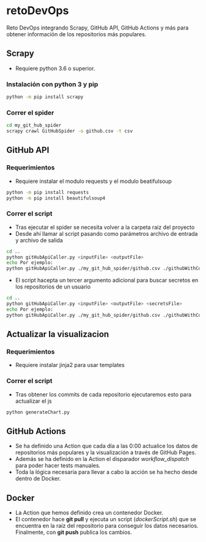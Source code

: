 # retoDevOps
Reto DevOps integrando Scrapy, GitHub API, GitHub Actions y más para obtener información de los repositorios más populares.

## Scrapy

- Requiere python 3.6 o superior.

### Instalación con python 3 y pip

``` sh
python -m pip install scrapy
```

### Correr el spider

``` sh
cd my_git_hub_spider
scrapy crawl GitHubSpider -o github.csv -t csv
```

## GitHub API

### Requerimientos

- Requiere instalar el modulo requests y el modulo beatifulsoup

``` sh
python -m pip install requests
python -m pip install beautifulsoup4
```

### Correr el script

- Tras ejecutar el spider se necesita volver a la carpeta raiz del proyecto
- Desde ahí llamar al script pasando como parámetros archivo de entrada y archivo de salida

``` sh
cd ..
python gitHubApiCaller.py <inputFile> <outputFile>
echo Por ejemplo: 
python gitHubApiCaller.py ./my_git_hub_spider/github.csv ./githubWithCommits.csv
```

- El script hacepta un tercer argumento adicional para buscar secretos en los repositorios de un usuario

 ``` sh
cd ..
python gitHubApiCaller.py <inputFile> <outputFile> <secretsFile>
echo Por ejemplo: 
python gitHubApiCaller.py ./my_git_hub_spider/github.csv ./githubWithCommits.csv ./afdezfragaSecrets.csv
```

## Actualizar la visualizacion 

### Requerimientos

- Requiere instalar jinja2 para usar templates

### Correr el script

- Tras obtener los commits de cada repositorio ejecutaremos esto para actualizar el js

 ``` sh
python generateChart.py
```

## GitHub Actions

- Se ha definido una Action que cada día a las 0:00 actualice los datos de repositorios más populares y la visualización a través de GitHub Pages.
- Además se ha definido en la Action el disparador *workflow_dispatch* para poder hacer tests manuales.
- Toda la lógica necesaria para llevar a cabo la acción se ha hecho desde dentro de Docker.

## Docker

- La Action que hemos definido crea un contenedor Docker.
- El contenedor hace **git pull** y ejecuta un script (*dockerScript.sh*) que se encuentra en la raíz del repositorio para conseguir los datos necesarios. Finalmente, con **git push** publica los cambios.